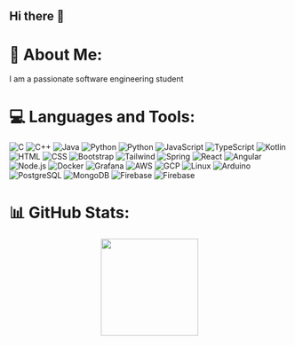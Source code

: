 ## Hi there 👋

# 🙂 About Me:

I am a passionate software engineering student

# 💻 Languages and Tools:

![C](https://user-images.githubusercontent.com/25181517/192106070-46255bcf-65e6-4c6b-a296-bf8d0d8fb2a7.png) ![C++](https://user-images.githubusercontent.com/25181517/192106073-90fffafe-3562-4ff9-a37e-c77a2da0ff58.png) ![Java](https://user-images.githubusercontent.com/25181517/117201156-9a724800-adec-11eb-9a9d-3cd0f67da4bc.png) ![Python](https://user-images.githubusercontent.com/25181517/183423507-c056a6f9-1ba8-4312-a350-19bcbc5a8697.png) ![Python](https://user-images.githubusercontent.com/25181517/183423507-c056a6f9-1ba8-4312-a350-19bcbc5a8697.png) ![JavaScript](https://user-images.githubusercontent.com/25181517/117447155-6a868a00-af3d-11eb-9cfe-245df15c9f3f.png) ![TypeScript](https://user-images.githubusercontent.com/25181517/183890598-19a0ac2d-e88a-4005-a8df-1ee36782fde1.png) ![Kotlin](https://user-images.githubusercontent.com/25181517/185062810-7ee0c3d2-17f2-4a98-9d8a-a9576947692b.png) ![HTML](https://user-images.githubusercontent.com/25181517/192158954-f88b5814-d510-4564-b285-dff7d6400dad.png) ![CSS](https://user-images.githubusercontent.com/25181517/183898674-75a4a1b1-f960-4ea9-abcb-637170a00a75.png) ![Bootstrap](https://user-images.githubusercontent.com/25181517/183898054-b3d693d4-dafb-4808-a509-bab54cf5de34.png) ![Tailwind](https://user-images.githubusercontent.com/25181517/202896760-337261ed-ee92-4979-84c4-d4b829c7355d.png)  ![Spring](https://user-images.githubusercontent.com/25181517/117201470-f6d56780-adec-11eb-8f7c-e70e376cfd07.png)  ![React](https://user-images.githubusercontent.com/25181517/183897015-94a058a6-b86e-4e42-a37f-bf92061753e5.png)  ![Angular](https://user-images.githubusercontent.com/25181517/183890595-779a7e64-3f43-4634-bad2-eceef4e80268.png) ![Node.js](https://user-images.githubusercontent.com/25181517/183568594-85e280a7-0d7e-4d1a-9028-c8c2209e073c.png) ![Docker](https://user-images.githubusercontent.com/25181517/117207330-263ba280-adf4-11eb-9b97-0ac5b40bc3be.png) ![Grafana](https://user-images.githubusercontent.com/25181517/182534075-4962068b-4407-46c2-ac67-ddcb86af30cc.png) ![AWS](https://user-images.githubusercontent.com/25181517/183896132-54262f2e-6d98-41e3-8888-e40ab5a17326.png) ![GCP](https://user-images.githubusercontent.com/25181517/183911547-990692bc-8411-4878-99a0-43506cdb69cf.png) ![Linux](https://github.com/marwin1991/profile-technology-icons/assets/76662862/2481dc48-be6b-4ebb-9e8c-3b957efe69fa) ![Arduino](https://github.com/marwin1991/profile-technology-icons/assets/136815194/a57a85ba-e2dd-4036-85b6-7e1532391627) ![PostgreSQL](https://user-images.githubusercontent.com/25181517/117208740-bfb78400-adf5-11eb-97bb-09072b6bedfc.png) ![MongoDB](https://user-images.githubusercontent.com/25181517/182884177-d48a8579-2cd0-447a-b9a6-ffc7cb02560e.png) ![Firebase](https://user-images.githubusercontent.com/25181517/189716855-2c69ca7a-5149-4647-936d-780610911353.png) ![Firebase](https://user-images.githubusercontent.com/25181517/189715289-df3ee512-6eca-463f-a0f4-c10d94a06b2f.png)

# 📊 GitHub Stats:

<p align=center>
  <a href="https://github.com/anuraghazra/github-readme-stats">
    <img height=175 align="center" src="https://github-readme-stats.vercel.app/api?username=hsala089&show_icons=true&locale=en&count_private=true&show_icons=true&theme=synthwave">
  </a>
</p>

<!--
**Hsala089/Hsala089** is a ✨ _special_ ✨ repository because its `README.md` (this file) appears on your GitHub profile.

Here are some ideas to get you started:

- 🔭 I’m currently working on ...
- 🌱 I’m currently learning ...
- 👯 I’m looking to collaborate on ...
- 🤔 I’m looking for help with ...
- 💬 Ask me about ...
- 📫 How to reach me: ...
- 😄 Pronouns: ...
- ⚡ Fun fact: ...
-->
